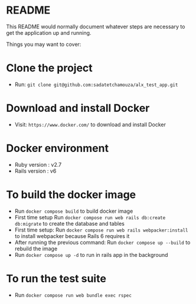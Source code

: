 # README

This README would normally document whatever steps are necessary to get the
application up and running.

Things you may want to cover:

# Clone the project

- Run: `git clone git@github.com:sadatetchamouza/alx_test_app.git`

# Download and install Docker

- Visit: `https://www.docker.com/` to download and install Docker

# Docker environment

- Ruby version : v2.7
- Rails version : v6

# To build the docker image

- Run `docker compose build` to build docker image
- First time setup Run `docker compose run web rails db:create db:migrate` to create the database and tables
- First time setup: Run `docker compose run web rails webpacker:install` to install webpacker because Rails 6 requires it
- After running the previous command: Run `docker compose up --build` to rebuild the image
- Run `docker compose up -d` to run in rails app in the background

# To run the test suite
- Run `docker compose run web bundle exec rspec`